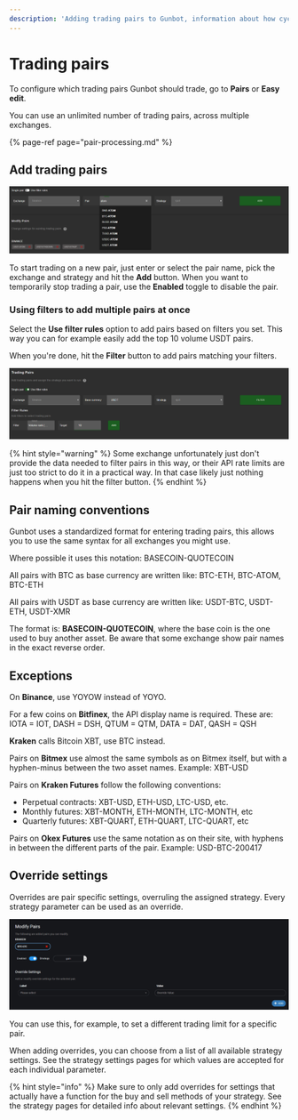 ```yaml
---
description: 'Adding trading pairs to Gunbot, information about how cycling works.'
---
```


# Trading pairs

To configure which trading pairs Gunbot should trade, go to **Pairs** or **Easy edit**.

You can use an unlimited number of trading pairs, across multiple exchanges.

{% page-ref page="pair-processing.md" %}

## Add trading pairs

![](../../../.gitbook/assets/image%20%2854%29.png)

To start trading on a new pair, just enter or select the pair name, pick the exchange and strategy and hit the **Add** button. When you want to temporarily stop trading a pair, use the **Enabled** toggle to disable the pair.

### Using filters to add multiple pairs at once

Select the **Use filter rules** option to add pairs based on filters you set. This way you can for example easily add the top 10 volume USDT pairs. 

When you're done, hit the **Filter** button to add pairs matching your filters.

![](../../../.gitbook/assets/image%20%2855%29.png)

{% hint style="warning" %}
Some exchange unfortunately just don't provide the data needed to filter pairs in this way, or their API rate limits are just too strict to do it in a practical way. In that case likely just nothing happens when you hit the filter button.
{% endhint %}

## Pair naming conventions

Gunbot uses a standardized format for entering trading pairs, this allows you to use the same syntax for all exchanges you might use.

Where possible it uses this notation: BASECOIN-QUOTECOIN

All pairs with BTC as base currency are written like: BTC-ETH, BTC-ATOM, BTC-ETH

All pairs with USDT as base currency are written like: USDT-BTC, USDT-ETH, USDT-XMR

The format is: **BASECOIN-QUOTECOIN**, where the base coin is the one used to buy another asset. Be aware that some exchange show pair names in the exact reverse order. 

## Exceptions

On **Binance**, use YOYOW instead of YOYO.

For a few coins on **Bitfinex**, the API display name is required. These are: IOTA = IOT, DASH = DSH, QTUM = QTM, DATA = DAT, QASH = QSH

**Kraken** calls Bitcoin XBT, use BTC instead.

Pairs on **Bitmex** use almost the same symbols as on Bitmex itself, but with a hyphen-minus between the two asset names. Example: XBT-USD

Pairs on **Kraken Futures** follow the following conventions:

* Perpetual contracts: XBT-USD, ETH-USD, LTC-USD, etc.
* Monthly futures: XBT-MONTH, ETH-MONTH, LTC-MONTH, etc
* Quarterly futures: XBT-QUART, ETH-QUART, LTC-QUART, etc

Pairs on **Okex Futures** use the same notation as on their site, with hyphens in between the different parts of the pair. Example: USD-BTC-200417

## Override settings

Overrides are pair specific settings, overruling the assigned strategy. Every strategy parameter can be used as an override.

![](https://raw.githubusercontent.com/boekenbox/gitbook-images/master/image%20%2845%29.png)

You can use this, for example, to set a different trading limit for a specific pair.

When adding overrides, you can choose from a list of all available strategy settings. See the strategy settings pages for which values are accepted for each individual parameter.

{% hint style="info" %}
Make sure to only add overrides for settings that actually have a function for the buy and sell methods of your strategy. See the strategy pages for detailed info about relevant settings.
{% endhint %}

